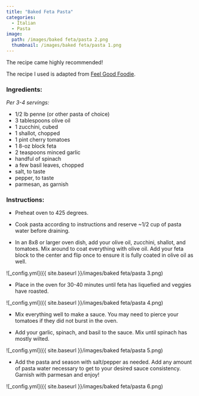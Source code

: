 ```yaml
---
title: "Baked Feta Pasta"
categories:
  - Italian
  - Pasta
image:
  path: /images/baked feta/pasta 2.png
  thumbnail: /images/baked feta/pasta 1.png
---
```


The recipe came highly recommended!

The recipe I used is adapted from [Feel Good Foodie](https://feelgoodfoodie.net/recipe/baked-feta-pasta/#wprm-recipe-container-31658).

### Ingredients:

_Per 3-4 servings:_

* 1/2 lb penne (or other pasta of choice)
* 3 tablespoons olive oil
* 1 zucchini, cubed
* 1 shallot, chopped
* 1 pint cherry tomatoes
* 1 8-oz block feta
* 2 teaspoons minced garlic
* handful of spinach
* a few basil leaves, chopped
* salt, to taste
* pepper, to taste
* parmesan, as garnish


### Instructions:

* Preheat oven to 425 degrees.

* Cook pasta according to instructions and reserve ~1/2 cup of pasta water before draining.

* In an 8x8 or larger oven dish, add your olive oil, zucchini, shallot, and tomatoes. Mix around to coat everything with olive oil. Add your feta block to the center and flip once to ensure it is fully coated in olive oil as well.

![_config.yml]({{ site.baseurl }}/images/baked feta/pasta 3.png)

* Place in the oven for 30-40 minutes until feta has liquefied and veggies have roasted.

![_config.yml]({{ site.baseurl }}/images/baked feta/pasta 4.png)

* Mix everything well to make a sauce. You may need to pierce your tomatoes if they did not burst in the oven. 

* Add your garlic, spinach, and basil to the sauce. Mix until spinach has mostly wilted. 

![_config.yml]({{ site.baseurl }}/images/baked feta/pasta 5.png)

* Add the pasta and season with salt/pepper as needed. Add any amount of pasta water necessary to get to your desired sauce consistency. Garnish with parmesan and enjoy!

![_config.yml]({{ site.baseurl }}/images/baked feta/pasta 6.png)
